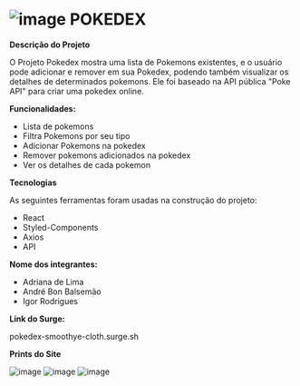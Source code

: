 #  ![image](https://user-images.githubusercontent.com/104652478/180672629-c92e4563-9c09-44ba-a05b-fb4fddc30f53.png)  POKEDEX
 
**Descrição do Projeto**

O Projeto Pokedex mostra uma lista de Pokemons existentes, 
e o usuário pode adicionar e remover em sua Pokedex, podendo 
também visualizar os detalhes de determinados pokemons. 
Ele foi baseado na API pública "Poke API" para criar uma pokedex 
online.

**Funcionalidades:**

- Lista de pokemons
- Filtra Pokemons por seu tipo
- Adicionar Pokemons na pokedex
- Remover pokemons adicionados na pokedex
- Ver os detalhes de cada pokemon

**Tecnologias**

As seguintes ferramentas foram usadas na construção do projeto:

- React
- Styled-Components
- Axios
- API

**Nome dos integrantes:**
- Adriana de Lima
- André Bon Balsemão
- Igor Rodrigues

**Link do Surge:** 

pokedex-smoothye-cloth.surge.sh

**Prints do Site**

![image](https://user-images.githubusercontent.com/104652478/180671854-fcf7bd40-09e8-4d6d-8749-ab42f903b134.png)
![image](https://user-images.githubusercontent.com/104652478/180671876-c5c2328c-6de0-4c17-9ff5-c565ea635e5c.png)
![image](https://user-images.githubusercontent.com/104652478/180671895-6edd72ea-a498-4dff-b178-958e8321fb6e.png)


